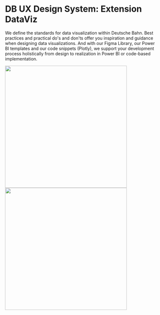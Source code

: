 # DB UX Design System: Extension DataViz

We define the standards for data visualization within Deutsche Bahn.
Best practices and practical do's and don'ts offer you inspiration and guidance when designing data visualizations. 
And with our Figma Library, our Power BI templates and our code snippets (Plotly), we support your development process holistically from design to realization in Power BI or code-based implementation.

<img src="https://github.com/user-attachments/assets/c918187b-c8be-4270-b42d-de4cb5686139" width="400" /> <br />
<img src="https://github.com/user-attachments/assets/bae31b45-a7bf-4f67-a2a1-5c24d60a0c81" width="400" /> <br />
